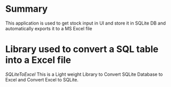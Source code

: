 # Summary
This application is used to get stock input in UI and store it in SQLite DB and automatically exports it to a MS Excel file

# Library used to convert a SQL table into a Excel file
*SQLiteToExcel*
This is a Light weight Library to Convert SQLite Database to Excel and Convert Excel to SQLite.
